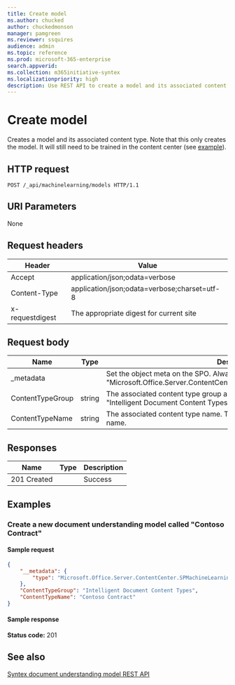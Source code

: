 ```yaml
---
title: Create model
ms.author: chucked
author: chuckedmonson
manager: pamgreen
ms.reviewer: ssquires
audience: admin
ms.topic: reference
ms.prod: microsoft-365-enterprise
search.appverid: 
ms.collection: m365initiative-syntex
ms.localizationpriority: high
description: Use REST API to create a model and its associated content type.
---
```


# Create model

Creates a model and its associated content type. Note that this only creates the model. It will still need to be trained in the content center (see [example](rest-createmodel-method.md#examples)).

## HTTP request

```http
POST /_api/machinelearning/models HTTP/1.1
```
## URI Parameters

None

## Request headers

| Header | Value |
|--------|-------|
|Accept|application/json;odata=verbose|
|Content-Type|application/json;odata=verbose;charset=utf-8|
|x-requestdigest|The appropriate digest for current site|

## Request body

|Name    |Type   |Description |
|--------|-------|------------|
|_metadata|  |Set the object meta on the SPO. Always use the value: {"type": "Microsoft.Office.Server.ContentCenter.SPMachineLearningModelEntityData"}. |
|ContentTypeGroup|string|The associated content type group associated with the model. Defaulted to "Intelligent Document Content Types".|
|ContentTypeName|string|The associated content type name. The created model file will have the same name.|

## Responses

| Name   | Type  | Description|
|--------|-------|------------|
|201 Created| |Success|

## Examples

### Create a new document understanding model called "Contoso Contract"

#### Sample request

```json
{
    "__metadata": {
        "type": "Microsoft.Office.Server.ContentCenter.SPMachineLearningModelEntityData"
    },
    "ContentTypeGroup": "Intelligent Document Content Types",
    "ContentTypeName": "Contoso Contract"
}
```

#### Sample response

**Status code:** 201

## See also

[Syntex document understanding model REST API](syntex-model-rest-api.md)
